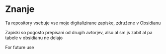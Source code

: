 # Znanje

Ta repository vsebuje vse moje digitalizirane zapiske, združene v [Obsidianu](https://obsidian.md/)

Zapiski so pogosto prepisani od drugih avtorjev, also al sm js zabit al pa tabele v obsidianu ne delajo

For future use
